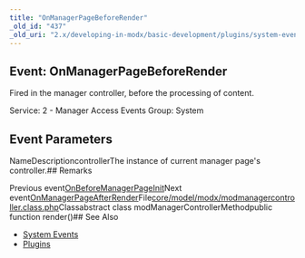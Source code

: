 ```yaml
---
title: "OnManagerPageBeforeRender"
_old_id: "437"
_old_uri: "2.x/developing-in-modx/basic-development/plugins/system-events/onmanagerpagebeforerender"
---
```


## Event: OnManagerPageBeforeRender

Fired in the manager controller, before the processing of content.

Service: 2 - Manager Access Events 
Group: System

## Event Parameters

NameDescriptioncontrollerThe instance of current manager page's controller.## Remarks

Previous event[OnBeforeManagerPageInit](developing-in-modx/basic-development/plugins/system-events/onbeforemanagerpageinit "OnBeforeManagerPageInit")Next event[OnManagerPageAfterRender](developing-in-modx/basic-development/plugins/system-events/onmanagerpageafterrender "OnManagerPageAfterRender")File[core/model/modx/modmanagercontroller.class.php](https://github.com/modxcms/revolution/blob/master/core/model/modx/modmanagercontroller.class.php)Classabstract class modManagerControllerMethodpublic function render()## See Also

- [System Events](developing-in-modx/basic-development/plugins/system-events "System Events")
- [Plugins](developing-in-modx/basic-development/plugins "Plugins")